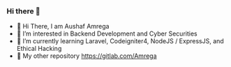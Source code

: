 ### Hi there 👋

<!--
**Amrega/Amrega** is a ✨ _special_ ✨ repository because its `README.md` (this file) appears on your GitHub profile.

Here are some ideas to get you started:
-->
- 👋 Hi There, I am Aushaf Amrega
- 🎯 I’m interested in Backend Development and Cyber Securities
- 🌱 I’m currently learning Laravel, Codeigniter4, NodeJS / ExpressJS, and Ethical Hacking
- 🔗 My other repository https://gitlab.com/Amrega
